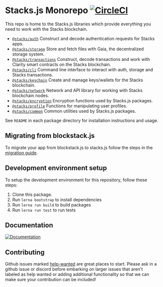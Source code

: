 # Stacks.js Monorepo [![CircleCI](https://img.shields.io/circleci/project/blockstack/blockstack.js/master.svg)](https://circleci.com/gh/blockstack/blockstack.js/tree/master)

This repo is home to the Stacks.js libraries which provide everything you need to work with the Stacks blockchain.

- [`@stacks/auth`](https://github.com/blockstack/stacks.js/tree/master/packages/auth) Construct and decode authentication requests for Stacks apps.
- [`@stacks/storage`](https://github.com/blockstack/stacks.js/tree/master/packages/storage) Store and fetch files with Gaia, the decentralized storage system.
- [`@stacks/transactions`](https://github.com/blockstack/stacks.js/tree/master/packages/transactions) Construct, decode transactions and work with Clarity smart contracts on the Stacks blockchain.
- [`@stacks/cli`](https://github.com/blockstack/stacks.js/tree/master/packages/cli) Command line interface to interact with auth, storage and Stacks transactions.
- [`@stacks/keychain`](https://github.com/blockstack/stacks.js/tree/master/packages/keychain) Create and manage keys/wallets for the Stacks blockchain.
- [`@stacks/network`](https://github.com/blockstack/stacks.js/tree/master/packages/network) Network and API library for working with Stacks blockchain nodes.
- [`@stacks/encryption`](https://github.com/blockstack/stacks.js/tree/master/packages/encryption) Encryption functions used by Stacks.js packages.
- [`@stacks/profile`](https://github.com/blockstack/stacks.js/tree/master/packages/profile) Functions for manipulating user profiles.
- [`@stacks/common`](https://github.com/blockstack/stacks.js/tree/master/packages/common) Common utilities used by Stacks.js packages.

See `README` in each package directory for installation instructions and usage.

## Migrating from blockstack.js

To migrate your app from blockstack.js to stacks.js follow the steps in the [migration guide](./migration-guide.md).

## Development environment setup

To setup the development environment for this repository, follow these steps:

1. Clone this package.
2. Run `lerna bootstrap` to install dependencies
3. Run `lerna run build` to build packages
4. Run `lerna run test` to run tests

## Documentation

[![Documentation](/docs-button.png)](https://docs.blockstack.org/)

## Contributing

Github issues marked [help-wanted](https://github.com/blockstack/stacks.js/labels/help-wanted)
are great places to start. Please ask in a github issue or discord before embarking
on larger issues that aren't labeled as help wanted or adding additional
functionality so that we can make sure your contribution can be included!
